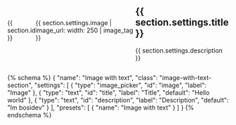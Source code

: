 <style>
  .image-with-text {
    margin-top: 5rem;
    display: flex;
    align-items: center;
    justify-content: space-between;
  }
</style>

<div class="image-with-text">
  {{ section.id }}
  <div class="image-with-text__image">
    {{ section.settings.image | image_url: width: 250 | image_tag }}
  </div>
  <div class="image-with-text__content">
    <h2>{{ section.settings.title }}</h2>
    <p>{{ section.settings.description }}</p>
  </div>
</div>

{% schema %}
{
  "name": "Image with text",
  "class": "image-with-text-section",
  "settings": [
    {
      "type": "image_picker",
      "id": "image",
      "label": "Image"
    },
    {
      "type": "text",
      "id": "title",
      "label": "Title",
      "default": "Hello world"
    },
    {
      "type": "text",
      "id": "description",
      "label": "Description",
      "default": "Im bosidev"
    }
  ],
  "presets": [
    {
      "name": "Image with text"
    }
  ]
}
{% endschema %}

